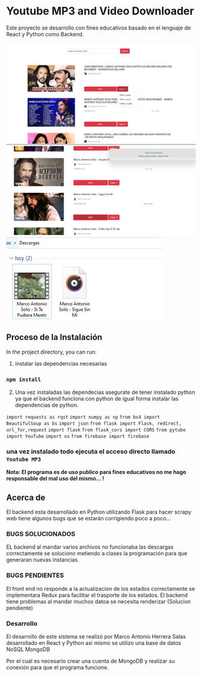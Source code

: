 # Youtube MP3 and Video Downloader

Este proyecto se desarrollo con fines educativos basado en el lenguaje de React y Python como Backend.

<img src="./1.PNG" >
<img src="./2.PNG" >
<img src="./3.PNG" >

## Proceso de la Instalación

In the project directory, you can run:



1. instalar las dependencias necesarias

### `npm install`

2. Una vez instaladas las dependecias asegurate de tener instalado python ya que el backend funciona con python de igual forma instalar las dependencias de python. 

`import requests as rqst`
`import numpy as np`
`from bs4 import BeautifulSoup as bs`
`import json`
`from flask import Flask, redirect, url_for,request`
`import flask`
`from flask_cors import CORS`
`from pytube import YouTube`
`import os`
`from firebase import firebase`

### una vez instalado todo ejecuta el acceso directo llamado `Youtube MP3`


**Nota: El programa es de uso publico para fines educativos no me hago responsable del mal uso del mismo...  !**


## Acerca de
El backend esta desarrollado en Python utilizando Flask para hacer scrapy web tiene algunos bugs que se estarán corrigiendo poco a poco...


### BUGS SOLUCIONADOS 

EL backend al mandar varios archivos no funcionaba las descargas correctamente se soluciono metiendo a clases la programación para que generaran nuevas instancias. 

### BUGS PENDIENTES

El front end no responde a la actualizacion de los estados correctamente se implementara Redux para facilitar el trasporte de los estados.
El backend tiene problemas al mandar muchos datoa se necesita renderizar (Solucion pendiente)

### Desarrollo

El desarrollo de este sistema se realizó por Marco Antonio Herrera Salas
desarrollado en React y Python asi mismo se utilizo una base de datos NoSQL MongoDB 

Por el cual es necesario crear una cuenta de MongoDB y realizar su conexión para que el programa funcione.

